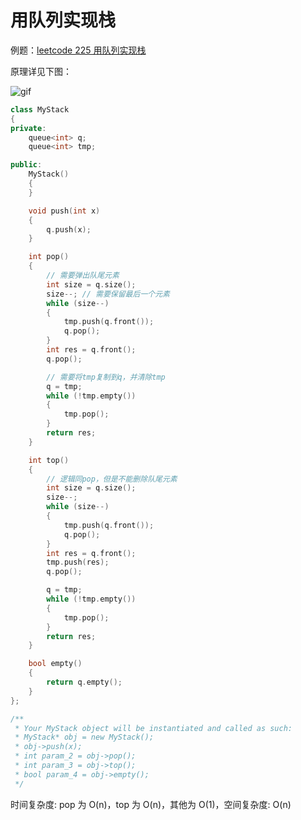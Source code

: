 # 用队列实现栈

例题：[leetcode 225 用队列实现栈](https://leetcode.cn/problems/implement-stack-using-queues/description/)

原理详见下图：

![gif](https://code-thinking.cdn.bcebos.com/gifs/225.%E7%94%A8%E9%98%9F%E5%88%97%E5%AE%9E%E7%8E%B0%E6%A0%88.gif)

```cpp
class MyStack
{
private:
    queue<int> q;
    queue<int> tmp;

public:
    MyStack()
    {
    }

    void push(int x)
    {
        q.push(x);
    }

    int pop()
    {
        // 需要弹出队尾元素
        int size = q.size();
        size--; // 需要保留最后一个元素
        while (size--)
        {
            tmp.push(q.front());
            q.pop();
        }
        int res = q.front();
        q.pop();

        // 需要将tmp复制到q，并清除tmp
        q = tmp;
        while (!tmp.empty())
        {
            tmp.pop();
        }
        return res;
    }

    int top()
    {
        // 逻辑同pop，但是不能删除队尾元素
        int size = q.size();
        size--;
        while (size--)
        {
            tmp.push(q.front());
            q.pop();
        }
        int res = q.front();
        tmp.push(res);
        q.pop();

        q = tmp;
        while (!tmp.empty())
        {
            tmp.pop();
        }
        return res;
    }

    bool empty()
    {
        return q.empty();
    }
};

/**
 * Your MyStack object will be instantiated and called as such:
 * MyStack* obj = new MyStack();
 * obj->push(x);
 * int param_2 = obj->pop();
 * int param_3 = obj->top();
 * bool param_4 = obj->empty();
 */
```

时间复杂度: pop 为 O(n)，top 为 O(n)，其他为 O(1)，空间复杂度: O(n)
